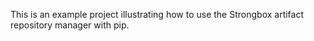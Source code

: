 This is an example project illustrating how to use the Strongbox artifact repository manager with pip.